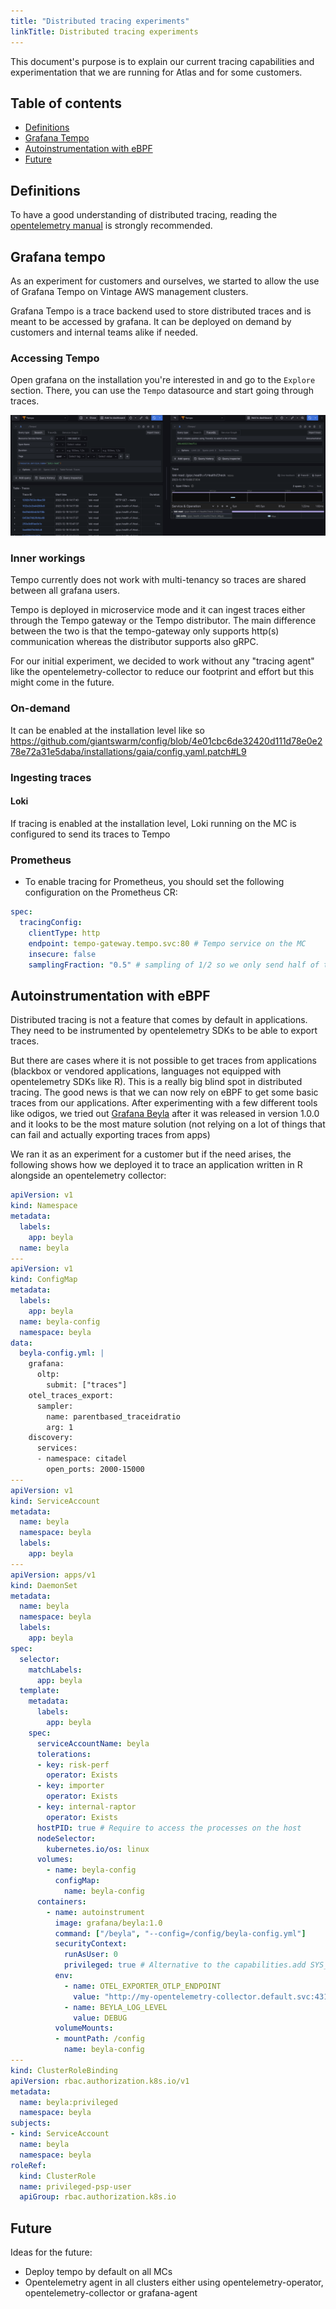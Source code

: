 ```yaml
---
title: "Distributed tracing experiments"
linkTitle: Distributed tracing experiments
---
```


This document's purpose is to explain our current tracing capabilities and experimentation that we are running for Atlas and for some customers.

## Table of contents

* [Definitions](#definitions)
* [Grafana Tempo](#grafana-tempo)
* [Autoinstrumentation with eBPF](#autoinstrumentation-with-ebpf)
* [Future](#future)

## Definitions

To have a good understanding of distributed tracing, reading the [opentelemetry manual](https://opentelemetry.io/docs/concepts/) is strongly recommended.

## Grafana tempo

As an experiment for customers and ourselves, we started to allow the use of Grafana Tempo on Vintage AWS management clusters.

Grafana Tempo is a trace backend used to store distributed traces and is meant to be accessed by grafana.
It can be deployed on demand by customers and internal teams alike if needed.

### Accessing Tempo

Open grafana on the installation you're interested in and go to the `Explore` section. There, you can use the `Tempo` datasource and start going through traces.

<img src="images/tempo-traces.png" alt="example of Loki traces stored in Tempo traces accessed through grafana" >

### Inner workings

Tempo currently does not work with multi-tenancy so traces are shared between all grafana users.

Tempo is deployed in microservice mode and it can ingest traces either through the Tempo gateway or the Tempo distributor. The main difference between the two is that the tempo-gateway only supports http(s) communication whereas the distributor supports also gRPC.

For our initial experiment, we decided to work without any "tracing agent" like the opentelemetry-collector to reduce our footprint and effort but this might come in the future.

### On-demand

It can be enabled at the installation level like so https://github.com/giantswarm/config/blob/4e01cbc6de32420d111d78e0e278e72a31e5daba/installations/gaia/config.yaml.patch#L9

### Ingesting traces

#### Loki

If tracing is enabled at the installation level, Loki running on the MC is configured to send its traces to Tempo

### Prometheus

- To enable tracing for Prometheus, you should set the following configuration on the Prometheus CR:

```yaml
spec:
  tracingConfig:
    clientType: http
    endpoint: tempo-gateway.tempo.svc:80 # Tempo service on the MC
    insecure: false
    samplingFraction: "0.5" # sampling of 1/2 so we only send half of the traces
```

## Autoinstrumentation with eBPF

Distributed tracing is not a feature that comes by default in applications. They need to be instrumented by opentelemetry SDKs to be able to export traces.

But there are cases where it is not possible to get traces from applications (blackbox or vendored applications, languages not equipped with opentelemetry SDKs like R). This is a really big blind spot in distributed tracing. The good news is that we can now rely on eBPF to get some basic traces from our applications. After experimenting with a few different tools like odigos, we tried out [Grafana Beyla](https://github.com/grafana/beyla) after it was released in version 1.0.0 and it looks to be the most mature solution (not relying on a lot of things that can fail and actually exporting traces from apps)

We ran it as an experiment for a customer but if the need arises, the following shows how we deployed it to trace an application written in R alongside an opentelemetry collector:

```yaml
apiVersion: v1
kind: Namespace
metadata:
  labels:
    app: beyla
  name: beyla
---
apiVersion: v1
kind: ConfigMap
metadata:
  labels:
    app: beyla
  name: beyla-config
  namespace: beyla
data:
  beyla-config.yml: |
    grafana:
      oltp:
        submit: ["traces"]
    otel_traces_export:
      sampler:
        name: parentbased_traceidratio
        arg: 1
    discovery:
      services:
      - namespace: citadel
        open_ports: 2000-15000
---
apiVersion: v1
kind: ServiceAccount
metadata:
  name: beyla
  namespace: beyla
  labels:
    app: beyla
---
apiVersion: apps/v1
kind: DaemonSet
metadata:
  name: beyla
  namespace: beyla
  labels:
    app: beyla
spec:
  selector:
    matchLabels:
      app: beyla
  template:
    metadata:
      labels:
        app: beyla
    spec:
      serviceAccountName: beyla
      tolerations:
      - key: risk-perf
        operator: Exists
      - key: importer
        operator: Exists
      - key: internal-raptor
        operator: Exists
      hostPID: true # Require to access the processes on the host
      nodeSelector:
        kubernetes.io/os: linux
      volumes:
        - name: beyla-config
          configMap:
            name: beyla-config
      containers:
        - name: autoinstrument
          image: grafana/beyla:1.0
          command: ["/beyla", "--config=/config/beyla-config.yml"]
          securityContext:
            runAsUser: 0
            privileged: true # Alternative to the capabilities.add SYS_ADMIN setting
          env:
            - name: OTEL_EXPORTER_OTLP_ENDPOINT
              value: "http://my-opentelemetry-collector.default.svc:4317"
            - name: BEYLA_LOG_LEVEL
              value: DEBUG
          volumeMounts:
          - mountPath: /config
            name: beyla-config
---
kind: ClusterRoleBinding
apiVersion: rbac.authorization.k8s.io/v1
metadata:
  name: beyla:privileged
  namespace: beyla
subjects:
- kind: ServiceAccount
  name: beyla
  namespace: beyla
roleRef:
  kind: ClusterRole
  name: privileged-psp-user
  apiGroup: rbac.authorization.k8s.io
```

## Future

Ideas for the future:

- Deploy tempo by default on all MCs
- Opentelemetry agent in all clusters either using opentelemetry-operator, opentelemetry-collector or grafana-agent

